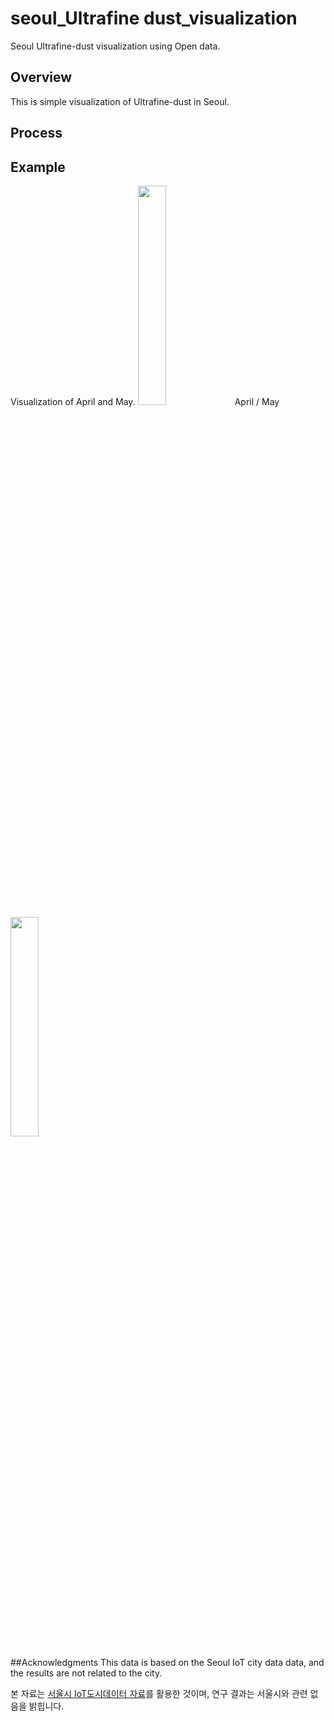 # seoul_Ultrafine dust_visualization
Seoul Ultrafine-dust visualization using Open data.

## Overview
This is simple visualization of Ultrafine-dust in Seoul. 

## Process

## Example
Visualization of April and May. 
<img src="https://github.com/yujong-lee/seoul_Ultrafine-dust_visualization/blob/master/4_result.png" width="30%"></img> 
April  /  May <img src="https://github.com/yujong-lee/seoul_Ultrafine-dust_visualization/blob/master/5_result.png" width="30%"></img> 

##Acknowledgments
This data is based on the Seoul IoT city data data, and the results are not related to the city.

본 자료는 [서울시 IoT도시데이터 자료](http://data.seoul.go.kr/dataList/OA-15969/S/1/datasetView.do#)를 활용한 것이며, 연구 결과는 서울시와 관련 없음을 밝힙니다.

